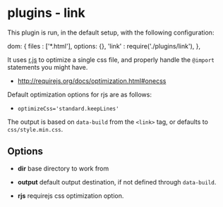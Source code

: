 plugins - link
==============

This plugin is run, in the default setup, with the following
configuration:

  dom: {
    files                   : ['*.html'],
    options: {},
    'link'                  : require('./plugins/link'),
  },

It uses [r.js](https://github.com/jrburke/r.js) to optimize a single css
file, and properly handle the `@import` statements you might have.

* http://requirejs.org/docs/optimization.html#onecss

Default optimization options for rjs are as follows:

* `optimizeCss='standard.keepLines'`

The output is based on `data-build` from the `<link>` tag, or defaults
to `css/style.min.css`.

Options
-------

* **dir** base directory to work from

* **output** default output destination, if not defined through
  `data-build`.

* **rjs** requirejs css optimization option.


